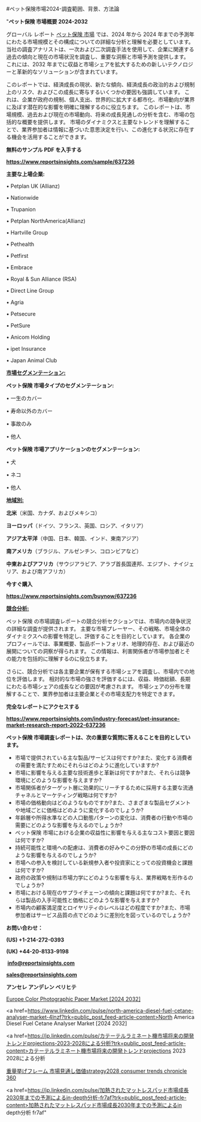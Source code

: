 #ペット保険市場2024-調査範囲、背景、方法論

"<strong>ペット保険 市場概要 2024-2032</strong>

グローバル レポート <a href=https://www.reportsinsights.com/sample/637236>ペット保険 市場</a> では、2024 年から 2024 年までの予測年にわたる市場規模とその構成についての詳細な分析と理解を必要としています。 当社の調査アナリストは、一次および二次調査手法を使用して、企業に関連する過去の傾向と現在の市場状況を調査し、重要な洞察と市場予測を提供します。 これには、2032 年までに収益と市場シェアを拡大​​するための新しいテクノロジーと革新的なソリューションが含まれています。

このレポートでは、経済成長の現状、新たな傾向、経済成長の政治的および規制上のリスク、およびこの成長に寄与するいくつかの要因も強調しています。 これは、企業が政府の規制、個人支出、世界的に拡大する都市化、市場動向が業界に及ぼす潜在的な影響を明確に理解するのに役立ちます。 このレポートは、市場規模、過去および現在の市場動向、将来の成長見通しの分析を含む、市場の包括的な概要を提供します。 市場のダイナミクスと主要なトレンドを理解することで、業界参加者は情報に基づいた意思決定を行い、この進化する状況に存在する機会を活用することができます。

<strong><b>無料のサンプル PDF を入手する</b></strong>

<a href=https://www.reportsinsights.com/sample/637236><strong><u>https://www.reportsinsights.com/sample/637236</u></strong></a>

<strong>主要な上場企業:</strong>

• Petplan UK (Allianz)

• Nationwide

• Trupanion

• Petplan NorthAmerica(Allianz)

• Hartville Group

• Pethealth

• Petfirst

• Embrace

• Royal & Sun Alliance (RSA)

• Direct Line Group

• Agria

• Petsecure

• PetSure

• Anicom Holding

• ipet Insurance

• Japan Animal Club

<strong><u>市場セグメンテーション</u></strong><strong><u>:</u></strong>

<strong>ペット保険 市場タイプのセグメンテーション:</strong>

• 一生のカバー

• 寿命以外のカバー

• 事故のみ

• 他人

<strong>ペット保険 市場アプリケーションのセグメンテーション:</strong>

• 犬

• ネコ

• 他人

<strong><u>地域別</u></strong><strong><u>:</u></strong>

<strong>北米</strong>（米国、カナダ、およびメキシコ）

<strong>ヨーロッパ</strong>（ドイツ、フランス、英国、ロシア、イタリア）

<strong>アジア太平洋</strong>（中国、日本、韓国、インド、東南アジア）

<strong>南アメリカ</strong>（ブラジル、アルゼンチン、コロンビアなど）

<strong>中東およびアフリカ</strong>（サウジアラビア、アラブ首長国連邦、エジプト、ナイジェリア、および南アフリカ）

<strong>今すぐ購入</strong>

<a href=https://www.reportsinsights.com/buynow/637236><strong><u>https://www.reportsinsights.com/buynow/637236</u></strong></a>

<strong><u>競合分析:</u></strong>

ペット保険 の市場調査レポートの競合分析セクションでは、市場内の競争状況の詳細な調査が提供されます。 主要な市場プレーヤー、その戦略、市場全体のダイナミクスへの影響を特定し、評価することを目的としています。 各企業のプロフィールでは、事業概要、製品ポートフォリオ、地理的存在、および最近の展開についての洞察が得られます。 この情報は、利害関係者が市場参加者とその能力を包括的に理解するのに役立ちます。

さらに、競合分析では各主要企業が保有する市場シェアを調査し、市場内での地位を評価します。 相対的な市場の強さを評価するには、収益、時価総額、長期にわたる市場シェアの成長などの要因が考慮されます。 市場シェアの分布を理解することで、業界参加者は主要企業とその市場支配力を特定できます。

<strong>完全なレポートにアクセスする</strong>

<a href=https://www.reportsinsights.com/industry-forecast/pet-insurance-market-research-report-2022-637236><strong><u><b>https://www.reportsinsights.com/industry-forecast/pet-insurance-market-research-report-2022-637236</b></u></strong></a>

<strong><b>ペット保険 市場調査レポートは、次の重要な質問に答えることを目的としています。</b></strong>
<ul>
  <li>市場で提供されている主な製品/サービスは何ですか?また、変化する消費者の需要を満たすためにそれらはどのように進化していますか?</li>
  <li>市場に影響を与える主要な技術進歩と革新は何ですか?また、それらは競争環境にどのような影響を与えますか?</li>
  <li>市場関係者がターゲット層に効果的にリーチするために採用する主要な流通チャネルとマーケティング戦略は何ですか?</li>
  <li>市場の価格動向はどのようなものですか?また、さまざまな製品セグメントや地域ごとに価格はどのように変化するのでしょうか?</li>
  <li>年齢層や所得水準などの人口動態パターンの変化は、消費者の行動や市場の需要にどのような影響を与えるのでしょうか?</li>
  <li>ペット保険 市場における企業の収益性に影響を与える主なコスト要因と要因は何ですか?</li>
  <li>持続可能性と環境への配慮は、消費者の好みやこの分野の市場の成長にどのような影響を与えるのでしょうか?</li>
  <li>市場への参入を検討している新規参入者や投資家にとっての投資機会と課題は何ですか?</li>
  <li>政府の政策や規制は市場力学にどのような影響を与え、業界戦略を形作るのでしょうか?</li>
  <li>市場における現在のサプライチェーンの傾向と課題は何ですか?また、それらは製品の入手可能性と価格にどのような影響を与えますか?</li>
  <li>市場内の顧客満足度とロイヤリティのレベルはどの程度ですか?また、市場参加者はサービス品質の点でどのように差別化を図っているのでしょうか?</li>
</ul>
<strong>お問い合わせ：</strong>

<strong>(US) +1-214-272-0393</strong>

<strong>(UK) +44-20-8133-9198</strong>

<strong> </strong><a href=info@reportsinsights.com><strong><u>info@reportsinsights.com</u></strong></a>

<a href=sales@reportsinsights.com><strong><u>sales@reportsinsights.com</u></strong></a>

<strong>アンセレ アンデレン ベリヒテ</strong>

<a href=https://www.linkedin.com/pulse/europe-color-photographic-paper-markets-trends-cqkge/>Europe Color Photographic Paper Market [2024 2032]</a>

<a href=https://www.linkedin.com/pulse/north-america-diesel-fuel-cetane-analyser-market-4lnzf?trk=public_post_feed-article-content>North America Diesel Fuel Cetane Analyser Market [2024 2032]</a>

<a href=https://jp.linkedin.com/pulse/カテーテルラミネート機市場将来の開発トレンドprojections-2023-2028による分析?trk=public_post_feed-article-content>カテーテルラミネート機市場将来の開発トレンドprojections 2023 2028による分析</a>

<a href=https://www.linkedin.com/pulse/重量挙げフレーム-市場見通し価値strategy2028-consumer-trends-chronicle-360/>重量挙げフレーム 市場見通し価値strategy2028 consumer trends chronicle 360</a>

<a href=https://jp.linkedin.com/pulse/加熱されたマットレスパッド市場成長2030年までの予測によるin-depth分析-fr7af?trk=public_post_feed-article-content>加熱されたマットレスパッド市場成長2030年までの予測によるin depth分析 fr7af</a>"
